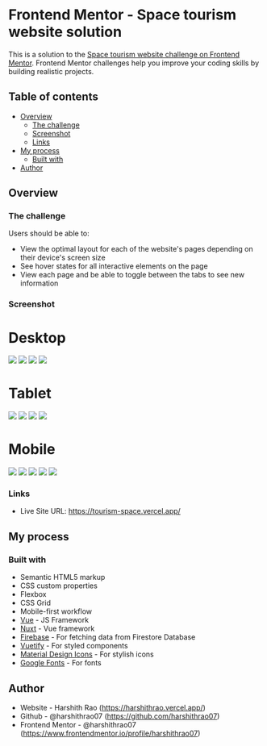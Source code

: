 # Frontend Mentor - Space tourism website solution

This is a solution to the [Space tourism website challenge on Frontend Mentor](https://www.frontendmentor.io/challenges/space-tourism-multipage-website-gRWj1URZ3). Frontend Mentor challenges help you improve your coding skills by building realistic projects. 

## Table of contents

- [Overview](#overview)
  - [The challenge](#the-challenge)
  - [Screenshot](#screenshot)
  - [Links](#links)
- [My process](#my-process)
  - [Built with](#built-with)
- [Author](#author)

## Overview

### The challenge

Users should be able to:

- View the optimal layout for each of the website's pages depending on their device's screen size
- See hover states for all interactive elements on the page
- View each page and be able to toggle between the tabs to see new information

### Screenshot

# Desktop
![](./assets/screenshots/desktop/desktop_1.png)
![](./assets/screenshots/desktop/desktop_2.png)
![](./assets/screenshots/desktop/desktop_3.png)
![](./assets/screenshots/desktop/desktop_4.png)

# Tablet
![](./assets/screenshots/tablet/tablet_1.png)
![](./assets/screenshots/tablet/tablet_2.png)
![](./assets/screenshots/tablet/tablet_3.png)
![](./assets/screenshots/tablet/tablet_4.png)

# Mobile
![](./assets/screenshots/mobile/mobile_1.png)
![](./assets/screenshots/mobile/mobile%20_2.png)
![](./assets/screenshots/mobile/mobile_3.png)
![](./assets/screenshots/mobile/mobile_4.png)
![](./assets/screenshots/mobile/mobile_5.png)

### Links

- Live Site URL: https://tourism-space.vercel.app/

## My process

### Built with

- Semantic HTML5 markup
- CSS custom properties
- Flexbox
- CSS Grid
- Mobile-first workflow
- [Vue](https://vuejs.org/) - JS Framework
- [Nuxt](https://nuxt.com/) - Vue framework
- [Firebase](https://firebase.google.com/) - For fetching data from Firestore Database
- [Vuetify](https://vuetifyjs.com/) - For styled components
- [Material Design Icons](https://pictogrammers.com/library/mdi/) - For stylish icons
- [Google Fonts](https://fonts.google.com/) - For fonts

## Author

- Website - Harshith Rao (https://harshithrao.vercel.app/)
- Github - @harshithrao07 (https://github.com/harshithrao07)
- Frontend Mentor - @harshithrao07 (https://www.frontendmentor.io/profile/harshithrao07)


